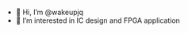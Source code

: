 - 👋 Hi, I’m @wakeupjq
- 👀 I’m interested in IC design and FPGA application

<!---
wakeupjq/wakeupjq is a ✨ special ✨ repository because its `README.md` (this file) appears on your GitHub profile.
You can click the Preview link to take a look at your changes.
--->
